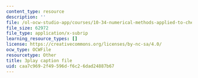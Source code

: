 ```yaml
---
content_type: resource
description: ''
file: /ol-ocw-studio-app/courses/10-34-numerical-methods-applied-to-chemical-engineering-fall-2015/caa7c9692f49596df6c26dad24887b67_KkN_Dk3E2yw.srt
file_size: 62972
file_type: application/x-subrip
learning_resource_types: []
license: https://creativecommons.org/licenses/by-nc-sa/4.0/
ocw_type: OCWFile
resourcetype: Other
title: 3play caption file
uid: caa7c969-2f49-596d-f6c2-6dad24887b67
---
```

